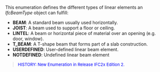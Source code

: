 ﻿This enumeration defines the different types of linear elements an _IfcBeamType_ object can fulfill:

* **BEAM**: A standard beam usually used horizontally. 
* **JOIST**: A beam used to support a floor or ceiling.
* **LINTEL**: A beam or horizontal piece of material over an opening (e.g. door, window).
* **T_BEAM**: A T-shape beam that forms part of a slab construction.
* **USERDEFINED**: User-defined linear beam element.
* **NOTDEFINED**: Undefined linear beam element

> <font color="#0000FF" size="-1"> HISTORY: New Enumeration in
		Release IFC2x Edition 2. </font>